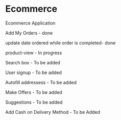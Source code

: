 # Ecommerce
Ecommerce Application

Add My Orders - done

update date ordered while order is completed- done

product-view - In progress


Search box - To be added

User signup - To be added

Autofill addressess - To be added

Make Offers - To be added

Suggestions - To be added

Add Cash on Delivery Method - To be Added

